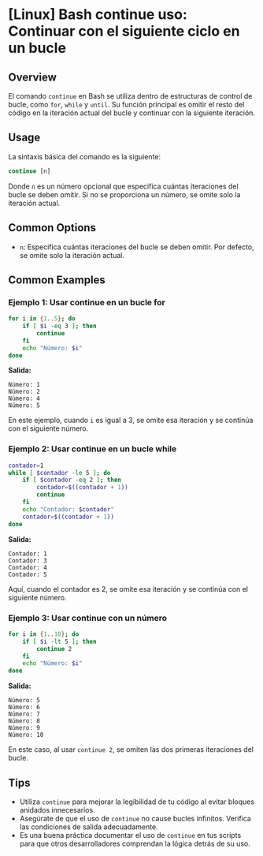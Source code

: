 # [Linux] Bash continue uso: Continuar con el siguiente ciclo en un bucle

## Overview
El comando `continue` en Bash se utiliza dentro de estructuras de control de bucle, como `for`, `while` y `until`. Su función principal es omitir el resto del código en la iteración actual del bucle y continuar con la siguiente iteración.

## Usage
La sintaxis básica del comando es la siguiente:

```bash
continue [n]
```

Donde `n` es un número opcional que especifica cuántas iteraciones del bucle se deben omitir. Si no se proporciona un número, se omite solo la iteración actual.

## Common Options
- `n`: Especifica cuántas iteraciones del bucle se deben omitir. Por defecto, se omite solo la iteración actual.

## Common Examples

### Ejemplo 1: Usar continue en un bucle for
```bash
for i in {1..5}; do
    if [ $i -eq 3 ]; then
        continue
    fi
    echo "Número: $i"
done
```
**Salida:**
```
Número: 1
Número: 2
Número: 4
Número: 5
```
En este ejemplo, cuando `i` es igual a 3, se omite esa iteración y se continúa con el siguiente número.

### Ejemplo 2: Usar continue en un bucle while
```bash
contador=1
while [ $contador -le 5 ]; do
    if [ $contador -eq 2 ]; then
        contador=$((contador + 1))
        continue
    fi
    echo "Contador: $contador"
    contador=$((contador + 1))
done
```
**Salida:**
```
Contador: 1
Contador: 3
Contador: 4
Contador: 5
```
Aquí, cuando el contador es 2, se omite esa iteración y se continúa con el siguiente número.

### Ejemplo 3: Usar continue con un número
```bash
for i in {1..10}; do
    if [ $i -lt 5 ]; then
        continue 2
    fi
    echo "Número: $i"
done
```
**Salida:**
```
Número: 5
Número: 6
Número: 7
Número: 8
Número: 9
Número: 10
```
En este caso, al usar `continue 2`, se omiten las dos primeras iteraciones del bucle.

## Tips
- Utiliza `continue` para mejorar la legibilidad de tu código al evitar bloques anidados innecesarios.
- Asegúrate de que el uso de `continue` no cause bucles infinitos. Verifica las condiciones de salida adecuadamente.
- Es una buena práctica documentar el uso de `continue` en tus scripts para que otros desarrolladores comprendan la lógica detrás de su uso.